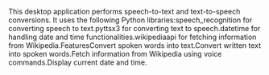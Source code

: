 This desktop application performs speech-to-text and text-to-speech conversions. It uses the following Python libraries:speech_recognition for converting speech to text.pyttsx3 for converting text to speech.datetime for handling date and time functionalities.wikipediaapi for fetching information from Wikipedia.FeaturesConvert spoken words into text.Convert written text into spoken words.Fetch information from Wikipedia using voice commands.Display current date and time.
